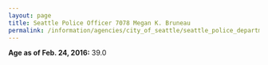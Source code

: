 ```yaml
---
layout: page
title: Seattle Police Officer 7078 Megan K. Bruneau
permalink: /information/agencies/city_of_seattle/seattle_police_department/copbook/7078/
---
```


**Age as of Feb. 24, 2016:** 39.0
